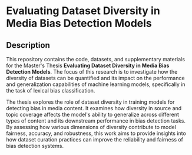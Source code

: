 # Evaluating Dataset Diversity in Media Bias Detection Models

## Description
This repository contains the code, datasets, and supplementary materials for the Master's Thesis **Evaluating Dataset Diversity in Media Bias Detection Models**. The focus of this research is to investigate how the diversity of datasets can be quantified and its impact on the performance and generalization capabilities of machine learning models, specifically in the task of lexical bias classification.

The thesis explores the role of dataset diversity in training models for detecting bias in media content. It examines how diversity in source and topic coverage affects the model's ability to generalize across different types of content and its downstream performance in bias detection tasks. By assessing how various dimensions of diversity contribute to model fairness, accuracy, and robustness, this work aims to provide insights into how dataset curation practices can improve the reliability and fairness of bias detection systems.

